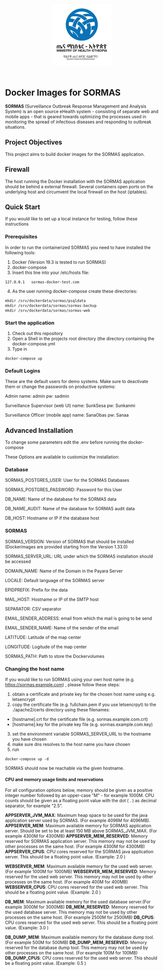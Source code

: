 <p align="center">
  <a href="https://sormas.org/">
    <img
      alt="SORMAS - Surveillance, Outbreak Response Management and Analysis System"
      src="logo.png"
      height="200"
    />
  </a>
  <br/>
</p>
<br/>

# Docker Images for SORMAS

**SORMAS** (Surveillance Outbreak Response Management and Analysis System) is an open source eHealth system - consisting of separate web and mobile apps - that is geared towards optimizing the processes used in monitoring the spread of infectious diseases and responding to outbreak situations.

## Project Objectives
This project aims to build docker images for the SORMAS application.

## Firewall
 
The host running the Docker installation with the SORMAS application should be behind a external firewall. Several containers open ports on the underlying host and circumvent the local firewall on the host (iptables).

## Quick Start

If you would like to set up a local instance for testing, follow these instructions

### Prerequisites

In order to run the containerized SORMAS you need to have installed the following tools: 

1. Docker (Version 19.3 is tested to run SORMAS)
2. docker-compose
3. Insert this line into your /etc/hosts file: 
``` 
127.0.0.1	sormas-docker-test.com
```  
4. As the user running docker-compose create these directories:
```
mkdir /srv/dockerdata/sormas/psqldata
mkdir /srv/dockerdata/sormas/sormas-backup
mkdir /srv/dockerdata/sormas/sormas-web

```

### Start the application
1. Check out this repository
2. Open a Shell in the projects root directory (the directory containing the docker-compose.yml
3. Type in 
```
docker-compose up
```
### Default Logins
These are the default users for demo systems. Make sure to deactivate them or change the passwords on productive systems:

Admin
name: admin pw: sadmin

Surveillance Supervisor (web UI)
name: SunkSesa pw: Sunkanmi

Surveillance Officer (mobile app)
name: SanaObas pw: Sanaa

## Advanced Installation

To change some parameters edit the .env before running the docker-compose

These Options are available to customize the installation:

### Database
SORMAS_POSTGRES_USER: User for the SORMAS Databases

SORMAS_POSTGRES_PASSWORD: Password for this User

DB_NAME: Name of the database for the SORMAS data

DB_NAME_AUDIT: Name of the database for SORMAS audit data 

DB_HOST: Hostname or IP if the database host
### SORMAS
SORMAS_VERSION: Version of SORMAS that should be installed (Dockerimages are provided starting from the Version 1.33.0)

SORMAS_SERVER_URL: URL under which the SORMAS installation should be accessed

DOMAIN_NAME: Name of the Domain in the Payara Server

LOCALE: Default language of the SORMAS server 

EPIDPREFIX: Prefix for the data

MAIL_HOST: Hostname or IP of the SMTP host

SEPARATOR: CSV separator 

EMAIL_SENDER_ADDRESS: email from which the mail is going to be send

EMAIL_SENDER_NAME: Name of the sender of the email

LATITUDE: Latitude of the map center

LONGITUDE: Logitude of the map center

SORMAS_PATH: Path to store the Dockervolumes 

### Changing the host name

If you would like to run SORMAS using your own host name (e.g. https://sormas.example.com) , please follow these steps: 

1. obtain a certificate and private key for the chosen host name using e.g. letsencrypt
2. copy the certificate file (e.g. fullchain.pem if you use letsencrpyt) to the ./apache2/certs directory using these filenames: 
- [hostname].crt for the certificate file (e.g. sormas.example.com.crt)
- [hostname].key for the private key file (e.g. sormas.example.com.key)
3. set the environment variable SORMAS_SERVER_URL to the hostname you have chosen
4. make sure dns resolves to the host name you have chosen
4. run 
```
docker-compose up -d 
```

SORMAS should now be reachable via the given hostname. 

#### CPU and memory usage limits and reservations

For all configuration options below, memory should be given as a positive integer number followed by an upper-case "M" - for example 1000M. CPU counts should be
given as a floating point value with the dot ( . ) as decimal separator, for example "2.5".

**APPSERVER_JVM_MAX**: Maximum heap space to be used for the java application server used by SORMAS. (For example 4096M for 4096MB).
**APPSERVER_MEM**: Maximum available memory for SORMAS application server. Should be set to be at least 150 MB above SORMAS_JVM_MAX. (For example 4300M for 4300MB)
**APPSERVER_MEM_RESERVED**: Memory reserved for SORMAS application server. This memory may not be used by other processes on the same host. (For example 4300M for 4300MB)
**APPSERVER_CPUS**: CPU cores reserved for the SORMAS java application server. This should be a floating point value. (Example: 2.0 )

**WEBSERVER_MEM**: Maximum available memory for the used web server.(For example 1000M for 1000MB)
**WEBSERVER_MEM_RESERVED**: Memory reserved for the used web server. This memory may not be used by other processes on the same host. (For example 400M for 400MB)
**WEBSERVER_CPUS**: CPU cores reserved for the used web server. This should be a floating point value. (Example: 2.0 )

**DB_MEM**: Maximum available memory for the used database server.(For example 3000M for 3000MB)
**DB_MEM_RESERVED**: Memory reserved for the used database server. This memory may not be used by other processes on the same host. (For example 2500M for 2500MB)
**DB_CPUS**: CPU cores reserved for the used web server. This should be a floating point value. (Example: 3.0 )

**DB_DUMP_MEM**: Maximum available memory for the database dump tool.(For example 500M for 500MB)
**DB_DUMP_MEM_RESERVED**: Memory reserved for the database dump tool. This memory may not be used by other processes on the same host. (For example 100M for 100MB)
**DB_DUMP_CPUS**: CPU cores reserved for the used web server. This should be a floating point value. (Example: 0.5 )

